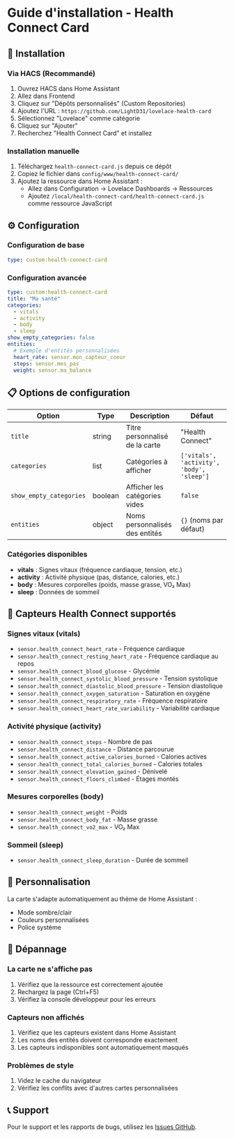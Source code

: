 # Guide d'installation - Health Connect Card

## 🚀 Installation

### Via HACS (Recommandé)

1. Ouvrez HACS dans Home Assistant
2. Allez dans Frontend
3. Cliquez sur "Dépôts personnalisés" (Custom Repositories)
4. Ajoutez l'URL : `https://github.com/LightD31/lovelace-health-card`
5. Sélectionnez "Lovelace" comme catégorie
6. Cliquez sur "Ajouter"
7. Recherchez "Health Connect Card" et installez

### Installation manuelle

1. Téléchargez `health-connect-card.js` depuis ce dépôt
2. Copiez le fichier dans `config/www/health-connect-card/`
3. Ajoutez la ressource dans Home Assistant :
   - Allez dans Configuration → Lovelace Dashboards → Ressources
   - Ajoutez `/local/health-connect-card/health-connect-card.js` comme ressource JavaScript

## ⚙️ Configuration

### Configuration de base

```yaml
type: custom:health-connect-card
```

### Configuration avancée

```yaml
type: custom:health-connect-card
title: "Ma santé"
categories:
  - vitals
  - activity
  - body
  - sleep
show_empty_categories: false
entities:
  # Exemple d'entités personnalisées
  heart_rate: sensor.mon_capteur_coeur
  steps: sensor.mes_pas
  weight: sensor.ma_balance
```

## 📋 Options de configuration

| Option | Type | Description | Défaut |
|--------|------|-------------|---------|
| `title` | string | Titre personnalisé de la carte | "Health Connect" |
| `categories` | list | Catégories à afficher | `['vitals', 'activity', 'body', 'sleep']` |
| `show_empty_categories` | boolean | Afficher les catégories vides | `false` |
| `entities` | object | Noms personnalisés des entités | `{}` (noms par défaut) |

### Catégories disponibles

- **vitals** : Signes vitaux (fréquence cardiaque, tension, etc.)
- **activity** : Activité physique (pas, distance, calories, etc.)
- **body** : Mesures corporelles (poids, masse grasse, VO₂ Max)
- **sleep** : Données de sommeil

## 📱 Capteurs Health Connect supportés

### Signes vitaux (vitals)
- `sensor.health_connect_heart_rate` - Fréquence cardiaque
- `sensor.health_connect_resting_heart_rate` - Fréquence cardiaque au repos
- `sensor.health_connect_blood_glucose` - Glycémie
- `sensor.health_connect_systolic_blood_pressure` - Tension systolique
- `sensor.health_connect_diastolic_blood_pressure` - Tension diastolique
- `sensor.health_connect_oxygen_saturation` - Saturation en oxygène
- `sensor.health_connect_respiratory_rate` - Fréquence respiratoire
- `sensor.health_connect_heart_rate_variability` - Variabilité cardiaque

### Activité physique (activity)
- `sensor.health_connect_steps` - Nombre de pas
- `sensor.health_connect_distance` - Distance parcourue
- `sensor.health_connect_active_calories_burned` - Calories actives
- `sensor.health_connect_total_calories_burned` - Calories totales
- `sensor.health_connect_elevation_gained` - Dénivelé
- `sensor.health_connect_floors_climbed` - Étages montés

### Mesures corporelles (body)
- `sensor.health_connect_weight` - Poids
- `sensor.health_connect_body_fat` - Masse grasse
- `sensor.health_connect_vo2_max` - VO₂ Max

### Sommeil (sleep)
- `sensor.health_connect_sleep_duration` - Durée de sommeil

## 🎨 Personnalisation

La carte s'adapte automatiquement au thème de Home Assistant :
- Mode sombre/clair
- Couleurs personnalisées
- Police système

## 🔧 Dépannage

### La carte ne s'affiche pas
1. Vérifiez que la ressource est correctement ajoutée
2. Rechargez la page (Ctrl+F5)
3. Vérifiez la console développeur pour les erreurs

### Capteurs non affichés
1. Vérifiez que les capteurs existent dans Home Assistant
2. Les noms des entités doivent correspondre exactement
3. Les capteurs indisponibles sont automatiquement masqués

### Problèmes de style
1. Videz le cache du navigateur
2. Vérifiez les conflits avec d'autres cartes personnalisées

## 📞 Support

Pour le support et les rapports de bugs, utilisez les [Issues GitHub](https://github.com/LightD31/lovelace-health-card/issues).
